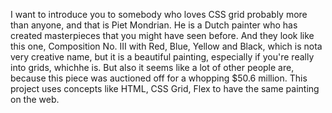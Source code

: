 I want to introduce you to somebody who loves CSS grid probably more than anyone, and that is Piet Mondrian. 
He is a Dutch painter who has created masterpieces that you might have seen before.
And they look like this one, Composition No. III with Red, Blue, Yellow and Black, which is nota very creative name, but it is a beautiful painting, especially if you're really into grids, whichhe is.
But also it seems like a lot of other people are, because this piece was auctioned off for a whopping $50.6 million.
This project uses concepts like HTML, CSS Grid, Flex to have the same painting on the web.
